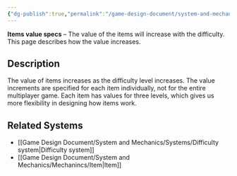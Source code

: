 ```yaml
---
{"dg-publish":true,"permalink":"/game-design-document/system-and-mechanics/mechanincs/items-value-specs/"}
---
```


**Items value specs** – The value of the items will increase with the difficulty. This page describes how the value increases.
## Description
The value of items increases as the difficulty level increases. The value increments are specified for each item individually, not for the entire multiplayer game. Each item has values for three levels, which gives us more flexibility in designing how items work.
## Related Systems
- [[Game Design Document/System and Mechanics/Systems/Difficulty system\|Difficulty system]]
- [[Game Design Document/System and Mechanics/Mechanincs/Item\|Item]]